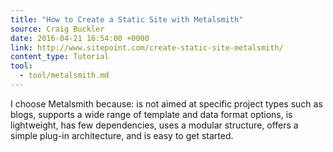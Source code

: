 ```yaml
---
title: "How to Create a Static Site with Metalsmith"
source: Craig Buckler
date: 2016-04-21 16:54:00 +0000
link: http://www.sitepoint.com/create-static-site-metalsmith/
content_type: Tutorial
tool:
  - tool/metalsmith.md
---
```

I choose Metalsmith because: is not aimed at specific project types such as blogs, supports a wide range of template and data format options, is lightweight, has few dependencies, uses a modular structure, offers a simple plug-in architecture, and is easy to get started.
